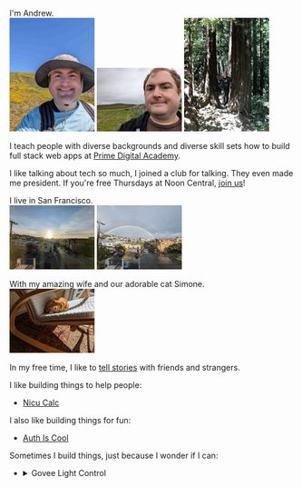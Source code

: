 I'm Andrew.  
<img src="/superbloom.jpg" width="150" width="150" alt="Me with the 2023 superbloom."> <img src="./blisshill.jpg" width="150" width="150" alt="Me being underwhelmed by the Windows XP Hill, which is now a vineyard."> <img src="./redwoods.jpg" width="150" width="150" alt="A couple of tall, old trees, with me looking goofy in the middle.">

I teach people with diverse backgrounds and diverse skill sets how to build full stack web apps at [Prime Digital Academy](https://www.primeacademy.io/).

I like talking about tech so much, I joined a club for talking.  They even made me president.  If you're free Thursdays at Noon Central, [join us](https://1767.toastmastersclubs.org/)!

I live in San Francisco.  
<img src="./sky.jpg" width="150" width="150" alt="Sunrise over SF bay."> <img src="./rainbow.jpg" width="150" width="150" alt="A double rainbow.">

With my amazing wife and our adorable cat Simone.  
<img src="/simone.jpg" width="150" width="150" alt="An adorable cat in a rocking chair.">  

In my free time, I like to [tell stories](https://dnd.wizards.com/adventurers-league) with friends and strangers.

I like building things to help people:
- [Nicu Calc](https://www.nicucalc.org/)

I also like building things for fun:
- [Auth Is Cool](https://authis.cool/)

Sometimes I build things, just because I wonder if I can:
- <details>
  <summary>Govee Light Control</summary>
  I'm not letting you control my lights!  This is a real project, but it requires a login.  If you're interested, check out the code in my pinned repos.
</details>


<!--
**aharasymiw/aharasymiw** is a ✨ _special_ ✨ repository because its `README.md` (this file) appears on your GitHub profile.

Here are some ideas to get you started:

- 🔭 I’m currently working on ...
- 🌱 I’m currently learning ...
- 👯 I’m looking to collaborate on ...
- 🤔 I’m looking for help with ...
- 💬 Ask me about ...
- 📫 How to reach me: ...
- 😄 Pronouns: ...
- ⚡ Fun fact: ...
-->
